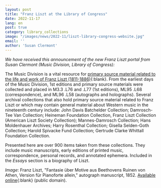 ```yaml
---
layout: post
title: "Franz Liszt at the Library of Congress"
date: 2022-11-17
lang: en
post: true
category: library_collections
image: "/images/news/2022-11/liszt-library-congress-website.jpg"
email: ''
author: 'Susan Clermont'
---
```


_We have received this announcement of the new Franz Liszt portal from Susan Clermont (Music Division, Library of Congress):_  

The Music Division is a vital resource for [primary source material related to the life and work of Franz Liszt (1811-1886)](https://www.loc.gov/collections/franz-liszt-at-the-library-of-congress/about-this-collection/){:blank}. From the earliest days of the Music Division, 1st editions and primary source materials were collected and placed in M3.3 .L76 and .L77 (1st editions), ML95 .L68 (correspondence), and ML96 .L58 (autographs and holographs). Several archival collections that also hold primary source material related to Franz Liszt or which may contain general material about Western music in the nineteenth century include: John Davis Batchelder Collection; Damrosch-Tee Van Collection; Heineman Foundation Collection, Franz Liszt Collection (American Liszt Society Collection); Mannes-Damrosch Collection; Hans Moldenhauer Archives; Harry Rosenthal Collection; Gisella Selden-Goth Collection; Harold Spivacke Fund Collection; Gertrude Clarke Whittall Foundation Collection.  

Presented here are over 900 items taken from these collections. They include music manuscripts, early editions of printed music, correspondence, personal records, and annotated ephemera. Included in the _Essays_ section is a biography of Liszt.  

_Image_: Franz Liszt, "Fantasie über Motive aus Beethovens Ruinen von Athen, Version für Pianoforte allein," autograph manuscript, 1852. [Available online](https://hdl.loc.gov/loc.music/musliszt.100212 ){:blank} (public domain).
